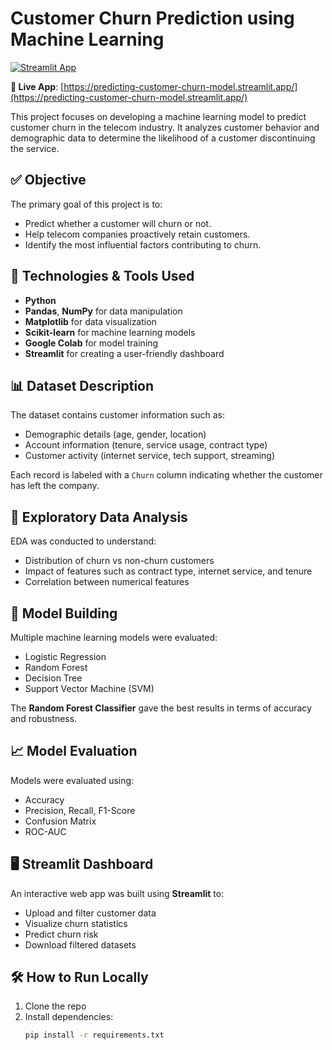 # Customer Churn Prediction using Machine Learning

[![Streamlit App](https://img.shields.io/badge/Live-Demo-green?logo=streamlit)](https://predicting-customer-churn-model.streamlit.app/)

**🔗 Live App**: [https://predicting-customer-churn-model.streamlit.app/](https://predicting-customer-churn-model.streamlit.app/)

This project focuses on developing a machine learning model to predict customer churn in the telecom industry. It analyzes customer behavior and demographic data to determine the likelihood of a customer discontinuing the service.

## ✅ Objective

The primary goal of this project is to:

- Predict whether a customer will churn or not.
- Help telecom companies proactively retain customers.
- Identify the most influential factors contributing to churn.

## 🧰 Technologies & Tools Used

- **Python**  
- **Pandas**, **NumPy** for data manipulation  
- **Matplotlib** for data visualization  
- **Scikit-learn** for machine learning models  
- **Google Colab** for model training  
- **Streamlit** for creating a user-friendly dashboard  

## 📊 Dataset Description

The dataset contains customer information such as:

- Demographic details (age, gender, location)
- Account information (tenure, service usage, contract type)
- Customer activity (internet service, tech support, streaming)

Each record is labeled with a `Churn` column indicating whether the customer has left the company.

## 🔎 Exploratory Data Analysis

EDA was conducted to understand:

- Distribution of churn vs non-churn customers
- Impact of features such as contract type, internet service, and tenure
- Correlation between numerical features

## 🧪 Model Building

Multiple machine learning models were evaluated:

- Logistic Regression  
- Random Forest  
- Decision Tree  
- Support Vector Machine (SVM)  

The **Random Forest Classifier** gave the best results in terms of accuracy and robustness.

## 📈 Model Evaluation

Models were evaluated using:

- Accuracy  
- Precision, Recall, F1-Score  
- Confusion Matrix  
- ROC-AUC  

## 🖥️ Streamlit Dashboard

An interactive web app was built using **Streamlit** to:

- Upload and filter customer data
- Visualize churn statistics
- Predict churn risk
- Download filtered datasets

## 🛠️ How to Run Locally

1. Clone the repo
2. Install dependencies:
   ```bash
   pip install -r requirements.txt
